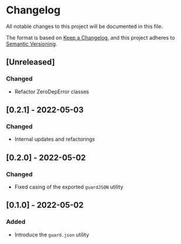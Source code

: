 # Changelog

All notable changes to this project will be documented in this file.

The format is based on [Keep a Changelog](https://keepachangelog.com/en/1.0.0/), and this project adheres to [Semantic Versioning](https://semver.org/spec/v2.0.0.html).

## [Unreleased]

### Changed

- Refactor ZeroDepError classes

## [0.2.1] - 2022-05-03

### Changed

- Internal updates and refactorings

## [0.2.0] - 2022-05-02

### Changed

- Fixed casing of the exported `guardJSON` utility

## [0.1.0] - 2022-05-02

### Added

- Introduce the `guard.json` utility

